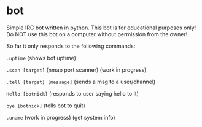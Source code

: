 # bot
Simple IRC bot written in python. This bot is for educational purposes only!
Do NOT use this bot on a computer without permission from the owner!


So far it only responds to the following commands:

```.uptime``` (shows bot uptime)

```.scan [target]``` (nmap port scanner) (work in progress)

```.tell [target] [message]``` (sends a msg to a user/channel)

```Hello [botnick]``` (responds to user saying hello to it)

```bye [botnick]``` (tells bot to quit)

```.uname``` (work in progress) (get system info)

